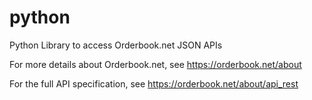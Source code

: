 # python
Python Library to access Orderbook.net JSON APIs

For more details about Orderbook.net, see https://orderbook.net/about 

For the full API specification, see https://orderbook.net/about/api_rest



